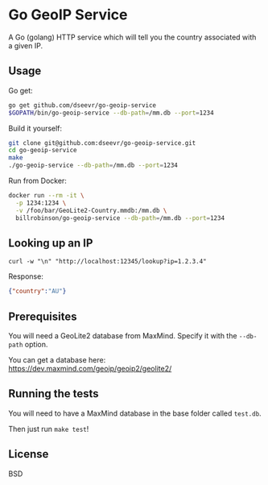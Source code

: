 # Go GeoIP Service

A Go (golang) HTTP service which will tell you the country associated with a given IP.

## Usage

Go get:
```sh
go get github.com/dseevr/go-geoip-service
$GOPATH/bin/go-geoip-service --db-path=/mm.db --port=1234
```

Build it yourself:
```sh
git clone git@github.com:dseevr/go-geoip-service.git
cd go-geoip-service
make
./go-geoip-service --db-path=/mm.db --port=1234
```

Run from Docker:

```sh
docker run --rm -it \
  -p 1234:1234 \
  -v /foo/bar/GeoLite2-Country.mmdb:/mm.db \
  billrobinson/go-geoip-service --db-path=/mm.db --port=1234
```

## Looking up an IP

```
curl -w "\n" "http://localhost:12345/lookup?ip=1.2.3.4"
```

Response:

```json
{"country":"AU"}
```

## Prerequisites

You will need a GeoLite2 database from MaxMind.  Specify it with the `--db-path` option.

You can get a database here:  https://dev.maxmind.com/geoip/geoip2/geolite2/

## Running the tests

You will need to have a MaxMind database in the base folder called `test.db`.

Then just run `make test`!

## License

BSD
